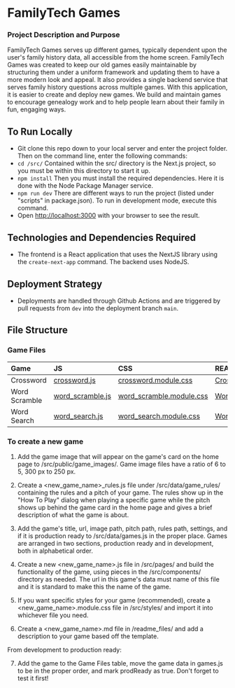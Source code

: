 
# FamilyTech Games

### Project Description and Purpose
FamilyTech Games serves up different games, typically dependent upon the user's family history data, all accessible from the home screen. FamilyTech Games was  created to keep our old games easily maintainable by structuring them under a uniform framework and updating them to have a more modern look and appeal. It also provides a single backend service that serves family history questions across multiple games. With this application, it is easier to create and deploy new games. We build and maintain games to encourage genealogy work and to help people learn about their family in fun, engaging ways.


## To Run Locally

 - Git clone this repo down to your local server and enter the project folder. Then on the command line, enter the following commands:
 - ```cd /src/```
Contained within the src/ directory is the Next.js project, so you must be within this directory to start it up.
 - ```npm install```
Then you must install the required dependencies. Here it is done with the Node Package Manager service.
 - ```npm run dev```
There are different ways to run the project (listed under "scripts" in package.json). To run in development mode, execute this command.
 - Open [http://localhost:3000](http://localhost:3000) with your browser to see the result.



## Technologies and Dependencies Required
- The frontend is a React application that uses the NextJS library using the `create-next-app` command. The backend uses NodeJS.


## Deployment Strategy
- Deployments are handled through Github Actions and are triggered by pull requests from `dev` into the deployment branch `main`. 


## File Structure

### Game Files
| Game | JS | CSS | README.md |
|:------------ |:------ |:------ |:------- |
| Crossword | [crossword.js](./src/pages/crossword.js) | [crossword.module.css](./src/styles/crossword.module.css) | [Crossword.md](./readme-files/Crossword.md) |
| Word Scramble | [word_scramble.js](./src/pages/word_scramble.js) | [word_scramble.module.css](./src/styles/word_scramble.module.css) | [WordScramble.md](./readme-files/WordScramble.md) |
| Word Search | [word_search.js](./src/pages/word_search.js) | [word_search.module.css](./src/styles/word_search.module.css) | [WordSearch.md](./readme-files/WordSearch.md) |



### To create a new game

1. Add the game image that will appear on the game's card on the home page to /src/public/game_images/. Game image files have a ratio of 6 to 5, 300 px to 250 px.

2. Create a <new_game_name>_rules.js file under /src/data/game_rules/ containing the rules and a pitch of your game. The rules show up in the "How To Play" dialog when playing a specific game while the pitch shows up behind the game card in the home page and gives a brief description of what the game is about.

3. Add the game's title, url, image path, pitch path, rules path, settings, and if it is production ready to /src/data/games.js in the proper place. Games are arranged in two sections, production ready and in development, both in alphabetical order.

4. Create a new <new_game_name>.js file in /src/pages/ and build the functionality of the game, using pieces in the /src/components/ directory as needed. The url in this game's data must name of this file and it is standard to make this the name of the game.

5. If you want specific styles for your game (recommended), create a <new_game_name>.module.css file in /src/styles/ and import it into whichever file you need.

6. Create a <new_game_name>.md file in /readme_files/ and add a description to your game based off the template. 

From development to production ready:

7. Add the game to the Game Files table, move the game data in games.js to be in the proper order, and mark prodReady as true. Don't forget to test it first!

